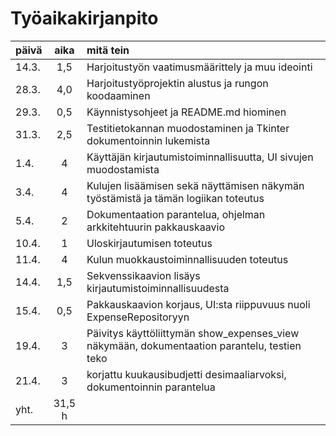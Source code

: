 # Työaikakirjanpito

| päivä |  aika  | mitä tein                                                                                    |
| ----- | :----: | :------------------------------------------------------------------------------------------- |
| 14.3. |  1,5   | Harjoitustyön vaatimusmäärittely ja muu ideointi                                             |
| 28.3. |  4,0   | Harjoitustyöprojektin alustus ja rungon koodaaminen                                          |
| 29.3. |  0,5   | Käynnistysohjeet ja README.md hiominen                                                       |
| 31.3. |  2,5   | Testitietokannan muodostaminen ja Tkinter dokumentoinnin lukemista                           |
| 1.4.  |   4    | Käyttäjän kirjautumistoiminnallisuutta, UI sivujen muodostamista                             |
| 3.4.  |   4    | Kulujen lisäämisen sekä näyttämisen näkymän työstämistä ja tämän logiikan toteutus           |
| 5.4.  |   2    | Dokumentaation parantelua, ohjelman arkkitehtuurin pakkauskaavio                             |
| 10.4. |   1    | Uloskirjautumisen toteutus                                                                   |
| 11.4. |   4    | Kulun muokkaustoiminnallisuuden toteutus                                                     |
| 14.4. |  1,5   | Sekvenssikaavion lisäys kirjautumistoiminnallisuudesta                                       |
| 15.4. |  0,5   | Pakkauskaavion korjaus, UI:sta riippuvuus nuoli ExpenseRepositoryyn                          |
| 19.4. |   3    | Päivitys käyttöliittymän show_expenses_view näkymään, dokumentaation parantelu, testien teko |
| 21.4. |   3    | korjattu kuukausibudjetti desimaaliarvoksi, dokumentoinnin parantelua                        |
| yht.  | 31,5 h |
